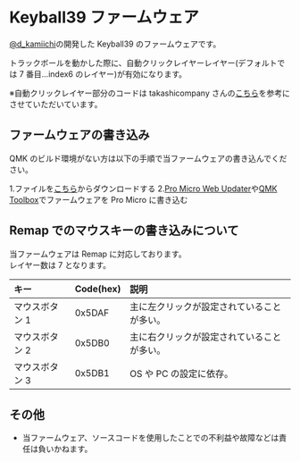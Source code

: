 # Keyball39 ファームウェア

[@d_kamiichi](https://twitter.com/d_kamiichi)の開発した Keyball39 のファームウェアです。

トラックボールを動かした際に、自動クリックレイヤーレイヤー(デフォルトでは 7 番目...index6 のレイヤー)が有効になります。

※自動クリックレイヤー部分のコードは takashicompany さんの[こちら](https://zenn.dev/takashicompany/articles/69b87160cda4b9)を参考にさせていただいています。

## ファームウェアの書き込み

QMK のビルド環境がない方は以下の手順で当ファームウェアの書き込んでください。

1.ファイルを[こちら]()からダウンロードする 2.[Pro Micro Web Updater](https://sekigon-gonnoc.github.io/promicro-web-updater/index.html)や[QMK Toolbox](https://kbd.dailycraft.jp/claw44/buildguide/10_firmware/toolbox/)でファームウェアを Pro Micro に書き込む

## Remap でのマウスキーの書き込みについて

当ファームウェアは Remap に対応しております。  
レイヤー数は 7 となります。

| キー           | Code(hex) | 説明                                       |
| :------------- | :-------- | :----------------------------------------- |
| マウスボタン 1 | 0x5DAF    | 主に左クリックが設定されていることが多い。 |
| マウスボタン 2 | 0x5DB0    | 主に右クリックが設定されていることが多い。 |
| マウスボタン 3 | 0x5DB1    | OS や PC の設定に依存。                    |

## その他

- 当ファームウェア、ソースコードを使用したことでの不利益や故障などは責任は負いかねます。
